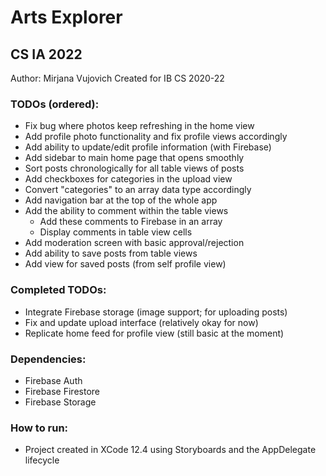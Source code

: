 # Arts Explorer
## CS IA 2022

Author: Mirjana Vujovich
Created for IB CS 2020-22

### TODOs (ordered):
- Fix bug where photos keep refreshing in the home view
- Add profile photo functionality and fix profile views accordingly
- Add ability to update/edit profile information (with Firebase)
- Add sidebar to main home page that opens smoothly
- Sort posts chronologically for all table views of posts
- Add checkboxes for categories in the upload view
- Convert "categories" to an array data type accordingly
- Add navigation bar at the top of the whole app
- Add the ability to comment within the table views
    - Add these comments to Firebase in an array
    - Display comments in table view cells
- Add moderation screen with basic approval/rejection
- Add ability to save posts from table views
- Add view for saved posts (from self profile view)

### Completed TODOs:
- Integrate Firebase storage (image support; for uploading posts)
- Fix and update upload interface (relatively okay for now)
- Replicate home feed for profile view (still basic at the moment)

### Dependencies:
- Firebase Auth
- Firebase Firestore
- Firebase Storage

### How to run:
- Project created in XCode 12.4 using Storyboards and the AppDelegate lifecycle
